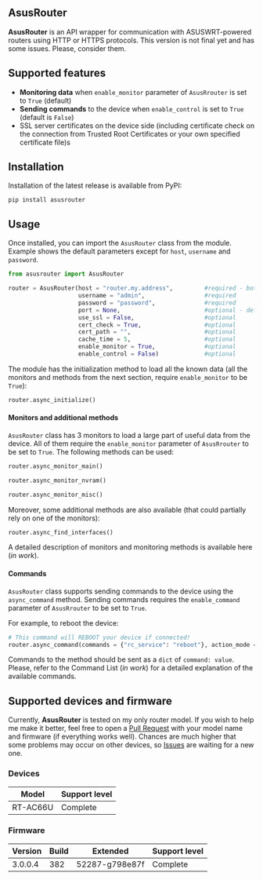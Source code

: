 ## AsusRouter

**AsusRouter** is an API wrapper for communication with ASUSWRT-powered routers using HTTP or HTTPS protocols. This version is not final yet and has some issues. Please, consider them.


## Supported features

- **Monitoring data** when `enable_monitor` parameter of `AsusRrouter` is set to `True` (default)
- **Sending commands** to the device when `enable_control` is set to `True` (default is `False`)
- SSL server certificates on the device side (including certificate check on the connection from Trusted Root Certificates or your own specified certificate file)s


## Installation

Installation of the latest release is available from PyPI:

```
pip install asusrouter
```


## Usage

Once installed, you can import the `AsusRouter` class from the module. Example shows the default parameters except for `host`, `username` and `password`.

```python
from asusrouter import AsusRouter

router = AsusRouter(host = "router.my.address",         #required - both IP and URL supported
                    username = "admin",                 #required
                    password = "password",              #required
                    port = None,                        #optional - default port would be selected based on use_ssl parameter
                    use_ssl = False,                    #optional
                    cert_check = True,                  #optional
                    cert_path = "",                     #optional
                    cache_time = 5,                     #optional
                    enable_monitor = True,              #optional
                    enable_control = False)             #optional
```

The module has the initialization method to load all the known data (all the monitors and methods from the next section, require `enable_monitor` to be `True`):

```python
router.async_initialize()
```


#### Monitors and additional methods

`AsusRouter` class has 3 monitors to load a large part of useful data from the device. All of them require the `enable_monitor` parameter of `AsusRrouter` to be set to `True`. The following methods can be used:

```python
router.async_monitor_main()

router.async_monitor_nvram()

router.async_monitor_misc()
```

Moreover, some additional methods are also available (that could partially rely on one of the monitors):

```python
router.async_find_interfaces()
```

A detailed description of monitors and monitoring methods is available here (*in work*).


#### Commands

`AsusRouter` class supports sending commands to the device using the `async_command` method. Sending commands requires the `enable_command` parameter of `AsusRrouter` to be set to `True`.

For example, to reboot the device:

```python
# This command will REBOOT your device if connected!
router.async_command(commands = {"rc_service": "reboot"}, action_mode = "apply")
```

Commands to the method should be sent as a `dict` of `command: value`. Please, refer to the Command List (*in work*) for a detailed explanation of the available commands.


## Supported devices and firmware

Currently, **AsusRouter** is tested on my only router model. If you wish to help me make it better, feel free to open a [Pull Request](https://github.com/Vaskivskyi/asusrouter/pulls) with your model name and firmware (if everything works well). Chances are much higher that some problems may occur on other devices, so [Issues](https://github.com/Vaskivskyi/asusrouter/issues) are waiting for a new one.


### Devices

|Model|Support level|
|---|---|
|RT-AC66U|Complete|


### Firmware

|Version|Build|Extended|Support level|
|-------|-----|--------|-------------|
|3.0.0.4|382|52287-g798e87f|Complete|

